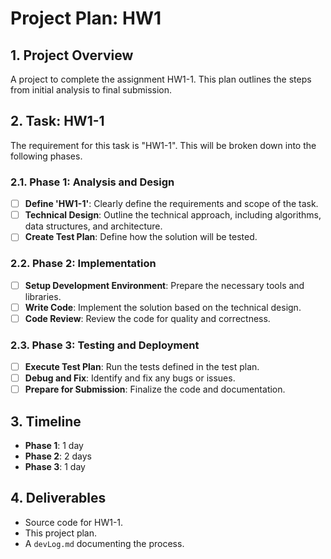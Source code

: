 # Project Plan: HW1

## 1. Project Overview
A project to complete the assignment HW1-1. This plan outlines the steps from initial analysis to final submission.

## 2. Task: HW1-1
The requirement for this task is "HW1-1". This will be broken down into the following phases.

### 2.1. Phase 1: Analysis and Design
- [ ] **Define 'HW1-1'**: Clearly define the requirements and scope of the task.
- [ ] **Technical Design**: Outline the technical approach, including algorithms, data structures, and architecture.
- [ ] **Create Test Plan**: Define how the solution will be tested.

### 2.2. Phase 2: Implementation
- [ ] **Setup Development Environment**: Prepare the necessary tools and libraries.
- [ ] **Write Code**: Implement the solution based on the technical design.
- [ ] **Code Review**: Review the code for quality and correctness.

### 2.3. Phase 3: Testing and Deployment
- [ ] **Execute Test Plan**: Run the tests defined in the test plan.
- [ ] **Debug and Fix**: Identify and fix any bugs or issues.
- [ ] **Prepare for Submission**: Finalize the code and documentation.

## 3. Timeline
*   **Phase 1**: 1 day
*   **Phase 2**: 2 days
*   **Phase 3**: 1 day

## 4. Deliverables
*   Source code for HW1-1.
*   This project plan.
*   A `devLog.md` documenting the process.